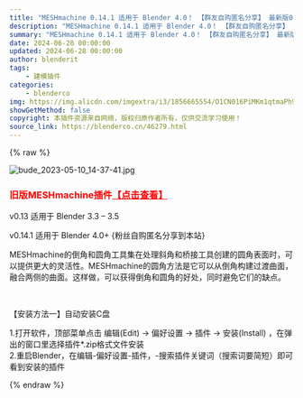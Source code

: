 ```yaml
---
title: "MESHmachine 0.14.1 适用于 Blender 4.0！ 【群友自购匿名分享】 最新版0.15.4"
description: "MESHmachine 0.14.1 适用于 Blender 4.0！ 【群友自购匿名分享】 最新版0.15.4"
summary: "MESHmachine 0.14.1 适用于 Blender 4.0！ 【群友自购匿名分享】 最新版0.15.4"
date: 2024-06-28 00:00:00
updated: 2024-06-28 00:00:00
author: blenderit
tags: 
    - 建模插件
categories:
    - blenderco
img: https://img.alicdn.com/imgextra/i3/1856665554/O1CN016PiMKm1qtmaPh9NIn_!!1856665554.jpg
showGetMethod: false
copyright: 本插件资源来自网络，版权归原作者所有，仅供交流学习使用！
source_link: https://blenderco.cn/46279.html
---
```


{% raw %}
<p><img class="aligncenter" src="https://img.alicdn.com/imgextra/i3/1856665554/O1CN016PiMKm1qtmaPh9NIn_!!1856665554.jpg" alt="bude_2023-05-10_14-37-41.jpg"></p><h3><span style="color: #ff0000;">旧版MESHmachine插件<a style="color: #ff0000;" href="https://blenderco.cn/?s=MESHmachine&amp;cat=">【点击查看】</a></span></h3><p>v0.13 适用于 Blender 3.3 – 3.5</p><p>v0.14.1 适用于 Blender 4.0+ {粉丝自购匿名分享到本站}</p><p>MESHmachine的倒角和圆角工具集在处理斜角和桥接工具创建的圆角表面时，可以提供更大的灵活性。MESHmachine的圆角方法是它可以从倒角构建过渡曲面，融合两侧的曲面。这样做，可以获得倒角和圆角的好处，同时避免它们的缺点。</p><p> </p><p>【安装方法一】自动安装C盘</p><p>1.打开软件，顶部菜单点击 编辑(Edit) → 偏好设置 → 插件 → 安装(Install) ，在弹出的窗口里选择插件*.zip格式文件安装<br>
2.重启Blender，在编辑-偏好设置-插件，-搜索插件关键词（搜索词要简短）即可看到安装的插件</p>
<div style="display: none">blenderco</div>
{% endraw %}